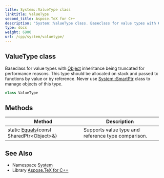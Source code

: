 ```yaml
---
title: System::ValueType class
linktitle: ValueType
second_title: Aspose.TeX for C++
description: 'System::ValueType class. Baseclass for value types with Object inheritance being truncated for performance reasons. This type should be allocated on stack and passed to functions by value or by reference. Never use System::SmartPtr class to manage objects of this type in C++.'
type: docs
weight: 6900
url: /cpp/system/valuetype/
---
```

## ValueType class


Baseclass for value types with [Object](../object/) inheritance being truncated for performance reasons. This type should be allocated on stack and passed to functions by value or by reference. Never use [System::SmartPtr](../smartptr/) class to manage objects of this type.

```cpp
class ValueType
```

## Methods

| Method | Description |
| --- | --- |
| static [Equals](./equals/)(const SharedPtr\<Object\>\&) | Supports value type and reference type comparison. |
## See Also

* Namespace [System](../)
* Library [Aspose.TeX for C++](../../)
